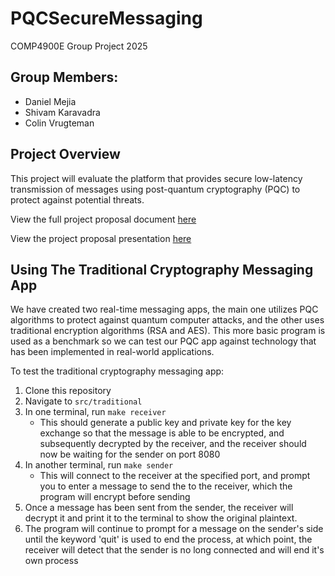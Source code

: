 # PQCSecureMessaging
COMP4900E Group Project 2025

## Group Members:
- Daniel Mejia
- Shivam Karavadra
- Colin Vrugteman

## Project Overview
This project will evaluate the platform that provides secure low-latency transmission of messages using post-quantum cryptography (PQC) to protect against potential threats.

View the full project proposal document [here](https://docs.google.com/document/d/1UImKw9Gi1FlmIXhHbqYkY65Or95a4-OU54jYeSzhC24/edit?tab=t.0)

View the project proposal presentation [here](https://docs.google.com/presentation/d/1D6lXlrNmAlTrDZ5bIkgARoAYa_UiUUkckiq1XTKNOvQ/edit?usp=drive_link) 

## Using The Traditional Cryptography Messaging App
We have created two real-time messaging apps, the main one utilizes PQC algorithms to protect against quantum computer attacks, and the other uses traditional encryption algorithms (RSA and AES). This more basic program is used as a benchmark so we can test our PQC app against technology that has been implemented in real-world applications.

To test the traditional cryptography messaging app:
1. Clone this repository
2. Navigate to `src/traditional`
3. In one terminal, run `make receiver`
   - This should generate a public key and private key for the key exchange so that the message is able to be encrypted, and subsequently decrypted by the receiver, and the receiver should now be waiting for the sender on port 8080
4. In another terminal, run `make sender`
     - This will connect to the receiver at the specified port, and prompt you to enter a message to send the to the receiver, which the program will encrypt before sending
5. Once a message has been sent from the sender, the receiver will decrypt it and print it to the terminal to show the original plaintext. 
6. The program will continue to prompt for a message on the sender's side until the keyword 'quit' is used to end the process, at which point, the receiver will detect that the sender is no long connected and will end it's own process